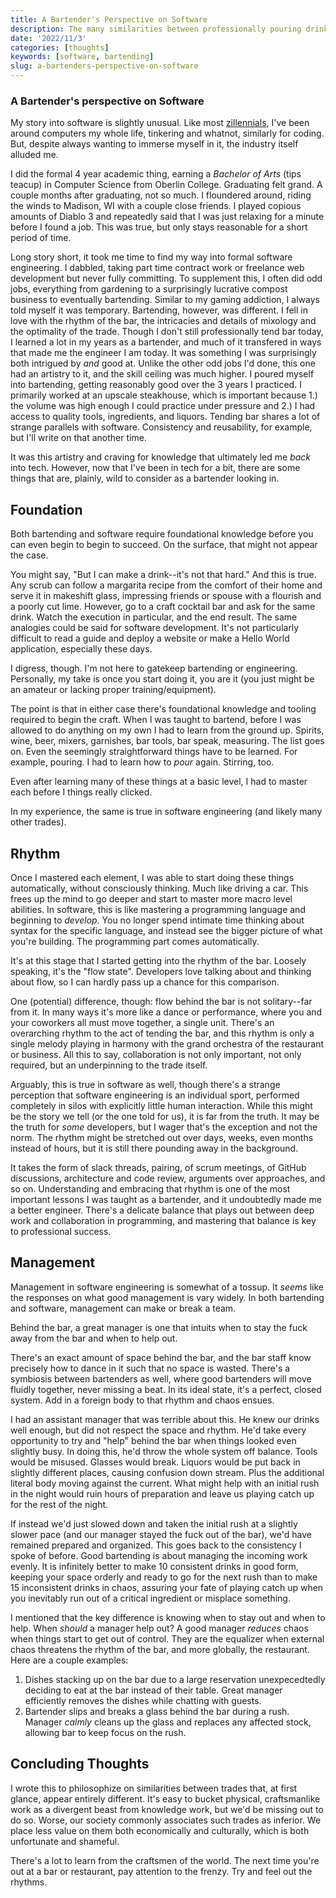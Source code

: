 ```yaml
---
title: A Bartender's Perspective on Software
description: The many similarities between professionally pouring drinks and writing code.  
date: '2022/11/3'
categories: [thoughts]
keywords: [software, bartending]
slug: a-bartenders-perspective-on-software
---
```


### A Bartender's perspective on Software

My story into software is slightly unusual. Like most [zillennials](https://www.urbandictionary.com/define.php?term=Zillennial), I've been around computers my whole life, tinkering and whatnot, similarly for coding. But, despite always wanting to immerse myself in it, the industry itself alluded me. 

I did the formal 4 year academic thing, earning a *Bachelor of Arts* (tips teacup) in Computer Science from Oberlin College. Graduating felt grand. A couple months after graduating, not so much. I floundered around, riding the winds to Madison, WI with a couple close friends. I played copious amounts of Diablo 3 and repeatedly said that I was just relaxing for a minute before I found a job. This was true, but only stays reasonable for a short period of time. 

Long story short, it took me time to find my way into formal software engineering. I dabbled, taking part time contract work or freelance web development but never fully committing. To supplement this, I often did odd jobs, everything from gardening to a surprisingly lucrative compost business to eventually bartending. Similar to my gaming addiction, I always told myself it was temporary. Bartending, however, was different. I fell in love with the rhythm of the bar, the intricacies and details of mixology and the optimality of the trade. Though I don't still professionally tend bar today, I learned a lot in my years as a bartender, and much of it transfered in ways that made me the engineer I am today. It was something I was surprisingly both intrigued by *and* good at. Unlike the other odd jobs I'd done, this one had an artistry to it, and the skill ceiling was much higher. I poured myself into bartending, getting reasonably good over the 3 years I practiced. I primarily worked at an upscale steakhouse, which is important because 1.) the volume was high enough I could practice under pressure and 2.) I had access to quality tools, ingredients, and liquors. Tending bar shares a lot of strange parallels with software. Consistency and reusability, for example, but I'll write on that another time.

It was this artistry and craving for knowledge that ultimately led me *back* into tech. However, now that I've been in tech for a bit, there are some things that are, plainly, wild to consider as a bartender looking in. 

## Foundation
Both bartending and software require foundational knowledge before you can even begin to begin to succeed. On the surface, that might not appear the case. 

You might say, "But I can make a drink--it's not that hard." And this is true. Any scrub can follow a margarita recipe from the comfort of their home and serve it in makeshift glass, impressing friends or spouse with a flourish and a poorly cut lime. However, go to a craft cocktail bar and ask for the same drink. Watch the execution in particular, and the end result. The same analogies  could be said for software development. It's not particularly difficult to read a guide and deploy a website or make a Hello World application, especially these days. 

I digress, though. I'm not here to gatekeep bartending or engineering. Personally, my take is once you start doing it, you are it (you just might be an amateur or lacking proper training/equipment). 

The point is that in either case there's foundational knowledge and tooling required to begin the craft. When I was taught to bartend, before I was allowed to do anything on my own I had to learn from the ground up. Spirits, wine, beer, mixers, garnishes, bar tools, bar speak, measuring. The list goes on. Even the seemingly straightforward things have to be learned. For example, pouring. I had to learn how to *pour* again. Stirring, too. 

Even after learning many of these things at a basic level, I had to master each before I things really clicked. 

In my experience, the same is true in software engineering (and likely many other trades).

## Rhythm
Once I mastered each element, I was able to start doing these things automatically, without consciously thinking. Much like driving a car. This frees up the mind to go deeper and start to master more macro level abilities. In software, this is like mastering a programming language and beginning to *develop*. You no longer spend intimate time thinking about syntax for the specific language, and instead see the bigger picture of what you're building. The programming part comes automatically. 

It's at this stage that I started getting into the rhythm of the bar. Loosely speaking, it's the "flow state". Developers love talking about and thinking about flow, so I can hardly pass up a chance for this comparison. 

One (potential) difference, though: flow behind the bar is not solitary--far from it. In many ways it's more like a dance or performance, where you and your coworkers all must move together, a single unit. There's an overarching rhythm to the act of tending the bar, and this rhythm is only a single melody playing in harmony with the grand orchestra of the restaurant or business. All this to say, collaboration is not only important, not only required, but an underpinning to the trade itself. 

Arguably, this is true in software as well, though there's a strange perception that software engineering is an individual sport, performed completely in silos with explicitly little human interaction. While this might be the story we tell (or the one told for us), it is far from the truth. It may be the truth for *some* developers, but I wager that's the exception and not the norm. The rhythm might be stretched out over days, weeks, even months instead of hours, but it is still there pounding away in the background. 

It takes the form of slack threads, pairing, of scrum meetings, of GitHub discussions, architecture and code review, arguments over approaches, and so on. Understanding and embracing that rhythm is one of the most important lessons I was taught as a bartender, and it undoubtedly made me a better engineer. There's a delicate balance that plays out between deep work and collaboration in programming, and mastering that balance is key to professional success. 

## Management

Management in software engineering is somewhat of a tossup. It *seems* like the responses on what good management is vary widely. In both bartending and software, management can make or break a team. 

Behind the bar, a great manager is one that intuits when to stay the fuck away from the bar and when to help out. 

There's an exact amount of space behind the bar, and the bar staff know precisely how to dance in it such that no space is wasted. There's a symbiosis between bartenders as well, where good bartenders will move fluidly together, never missing a beat. In its ideal state, it's a perfect, closed system. Add in a foreign body to that rhythm and chaos ensues. 

I had an assistant manager that was terrible about this. He knew our drinks well enough, but did not respect the space and rhythm. He'd take every opportunity to try and "help" behind the bar when things looked even slightly busy. In doing this, he'd throw the whole system off balance. Tools would be misused. Glasses would break. Liquors would be put back in slightly different places, causing confusion down stream. Plus the additional literal body moving against the current. What might help with an initial rush in the night would ruin hours of preparation and leave us playing catch up for the rest of the night. 

If instead we'd just slowed down and taken the initial rush at a slightly slower pace (and our manager stayed the fuck out of the bar), we'd have remained prepared and organized. This goes back to the consistency I spoke of before. Good bartending is about managing the incoming work evenly. It is infinitely better to make 10 consistent drinks in good form, keeping your space orderly and ready to go for the next rush than to make 15 inconsistent drinks in chaos, assuring your fate of playing catch up when you inevitably run out of a critical ingredient or misplace something. 

I mentioned that the key difference is knowing when to stay out and when to help. When *should* a manager help out? A good manager *reduces* chaos when things start to get out of control. They are the equalizer when external chaos threatens the rhythm of the bar, and more globally, the restaurant. Here are a couple examples:

1. Dishes stacking up on the bar due to a large reservation unexpecedtedly deciding to eat at the bar instead of their table. Great manager efficiently removes the dishes while chatting with guests. 
2. Bartender slips and breaks a glass behind the bar during a rush. Manager *calmly* cleans up the glass and replaces any affected stock, allowing bar to keep focus on the rush.


## Concluding Thoughts
I wrote this to philosophize on similarities between trades that, at first glance, appear entirely different. It's easy to bucket physical, craftsmanlike work as a divergent beast from knowledge work, but we'd be missing out to do so. Worse, our society commonly associates such trades as inferior. We place less value on them both economically and culturally, which is both unfortunate and shameful. 

There's a lot to learn from the craftsmen of the world. The next time you're out at a bar or restaurant, pay attention to the frenzy. Try and feel out the rhythms. 
